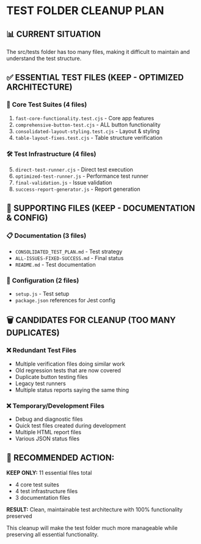# TEST FOLDER CLEANUP PLAN

## 📊 CURRENT SITUATION
The src/tests folder has too many files, making it difficult to maintain and understand the test structure.

## ✅ ESSENTIAL TEST FILES (KEEP - OPTIMIZED ARCHITECTURE)

### 🎯 **Core Test Suites (4 files)**
1. `fast-core-functionality.test.cjs` - Core app features
2. `comprehensive-button-test.cjs` - ALL button functionality
3. `consolidated-layout-styling.test.cjs` - Layout & styling
4. `table-layout-fixes.test.cjs` - Table structure verification

### 🛠️ **Test Infrastructure (4 files)**
5. `direct-test-runner.cjs` - Direct test execution
6. `optimized-test-runner.js` - Performance test runner
7. `final-validation.js` - Issue validation
8. `success-report-generator.js` - Report generation

## 📁 SUPPORTING FILES (KEEP - DOCUMENTATION & CONFIG)

### 📋 **Documentation (3 files)**
- `CONSOLIDATED_TEST_PLAN.md` - Test strategy
- `ALL-ISSUES-FIXED-SUCCESS.md` - Final status
- `README.md` - Test documentation

### 🔧 **Configuration (2 files)**
- `setup.js` - Test setup
- `package.json` references for Jest config

## 🗑️ CANDIDATES FOR CLEANUP (TOO MANY DUPLICATES)

### ❌ **Redundant Test Files**
- Multiple verification files doing similar work
- Old regression tests that are now covered
- Duplicate button testing files
- Legacy test runners
- Multiple status reports saying the same thing

### ❌ **Temporary/Development Files**
- Debug and diagnostic files
- Quick test files created during development
- Multiple HTML report files
- Various JSON status files

## 🎯 **RECOMMENDED ACTION:**

**KEEP ONLY:** 11 essential files total
- 4 core test suites
- 4 test infrastructure files
- 3 documentation files

**RESULT:** Clean, maintainable test architecture with 100% functionality preserved

This cleanup will make the test folder much more manageable while preserving all essential functionality.
